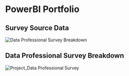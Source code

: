 # PowerBI Portfolio 


## Survey Source Data


![Data Professional Survey Breakdown](https://github.com/rzn-git/PowerBI_Projects/assets/64501583/dfd49535-ee1b-4775-95a9-13fb46284d15)


## Data Professional Survey Breakdown


![Project_Data Professional Survey](https://github.com/rzn-git/PowerBI_Projects/assets/64501583/ffb815b7-fe77-483a-ab02-42c827481385)
